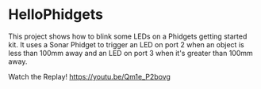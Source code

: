 # HelloPhidgets
This project shows how to blink some LEDs on a Phidgets getting started kit. It uses a Sonar Phidget to trigger an LED on port 2 when an object is less than 100mm away and an LED on port 3 when it's greater than 100mm away.

Watch the Replay!
https://youtu.be/Qm1e_P2bovg
